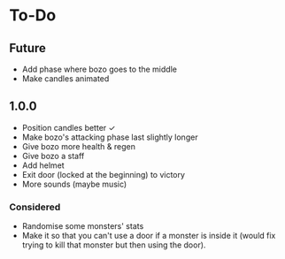 # To-Do

## Future

* Add phase where bozo goes to the middle
* Make candles animated

## 1.0.0

* Position candles better ✓
* Make bozo's attacking phase last slightly longer
* Give bozo more health & regen
* Give bozo a staff
* Add helmet
* Exit door (locked at the beginning) to victory
* More sounds (maybe music)

### Considered

* Randomise some monsters' stats
* Make it so that you can't use a door if a monster is inside it (would fix trying to kill that monster but then using the door).
